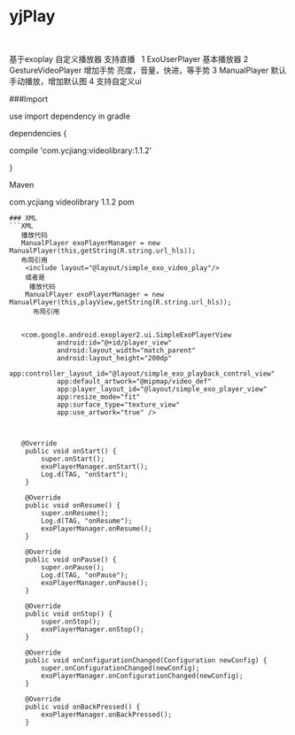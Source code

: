 # yjPlay
 
 
 基于exoplay 自定义播放器 支持直播
  
 1 ExoUserPlayer  基本播放器
 2 GestureVideoPlayer   增加手势  亮度，音量，快进，等手势
 3 ManualPlayer  默认手动播放，增加默认图
 4 支持自定义ui
 
 ###Import

 use     import dependency in gradle

dependencies {

  compile 'com.ycjiang:videolibrary:1.1.2'

}

 Maven

<dependency>
  <groupId>com.ycjiang</groupId>
  <artifactId>videolibrary</artifactId>
  <version>1.1.2</version>
  <type>pom</type>
</dependency>


```
### XML
```XML
   播放代码
   ManualPlayer exoPlayerManager = new ManualPlayer(this,getString(R.string.url_hls));
   布局引用
    <include layout="@layout/simple_exo_video_play"/>
    或者是
     播放代码
    ManualPlayer exoPlayerManager = new ManualPlayer(this,playView,getString(R.string.url_hls));  
      布局引用
      
      
   <com.google.android.exoplayer2.ui.SimpleExoPlayerView
            android:id="@+id/player_view"
            android:layout_width="match_parent"
            android:layout_height="200dp"
            app:controller_layout_id="@layout/simple_exo_playback_control_view"
            app:default_artwork="@mipmap/video_def"
            app:player_layout_id="@layout/simple_exo_player_view"
            app:resize_mode="fit"
            app:surface_type="texture_view"
            app:use_artwork="true" />
 
 
 
   @Override
    public void onStart() {
        super.onStart();
        exoPlayerManager.onStart();
        Log.d(TAG, "onStart");
    }

    @Override
    public void onResume() {
        super.onResume();
        Log.d(TAG, "onResume");
        exoPlayerManager.onResume();
    }

    @Override
    public void onPause() {
        super.onPause();
        Log.d(TAG, "onPause");
        exoPlayerManager.onPause();
    }

    @Override
    public void onStop() {
        super.onStop();
        exoPlayerManager.onStop();
    }

    @Override
    public void onConfigurationChanged(Configuration newConfig) {
        super.onConfigurationChanged(newConfig);
        exoPlayerManager.onConfigurationChanged(newConfig);
    }

    @Override
    public void onBackPressed() {
        exoPlayerManager.onBackPressed();
    }
